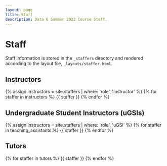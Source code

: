 ```yaml
---
layout: page
title: Staff
description: Data 6 Summer 2022 Course Staff.
---
```


# Staff

Staff information is stored in the `_staffers` directory and rendered according to the layout file, `_layouts/staffer.html`.

## Instructors

{% assign instructors = site.staffers | where: 'role', 'Instructor' %}
{% for staffer in instructors %}
{{ staffer }}
{% endfor %}


## Undergraduate Student Instructors (uGSIs)

{% assign instructors = site.staffers | where: 'role', 'uGSI' %}
{% for staffer in teaching_assistants %}
{{ staffer }}
{% endfor %}

## Tutors

{% for staffer in tutors %}
{{ staffer }}
{% endfor %}

